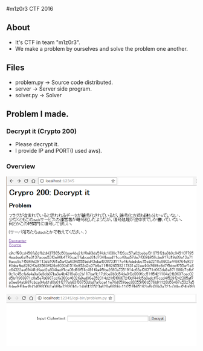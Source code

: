 #m1z0r3 CTF 2016
## About
* It's CTF in team "m1z0r3".
* We make a problem by ourselves and solve the problem one another.

## Files
* problem.py -> Source code distributed.
* server -> Server side program.
* solver.py -> Solver

## Problem I made.
### Decrypt it (Crypto 200)
* Please decrypt it.
* I provide IP and PORT(I used aws).

### Overview
![problem](https://github.com/73spica/ctf/blob/master/m1z0r3_CTF/2016/overview/problem.png)

![decrypter](https://github.com/73spica/ctf/blob/master/m1z0r3_CTF/2016/overview/decrypter.png)
